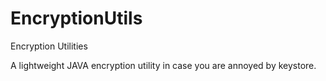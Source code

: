 # EncryptionUtils
Encryption Utilities

A lightweight JAVA encryption utility in case you are annoyed by keystore.
